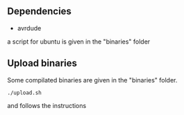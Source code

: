 Dependencies
---------------------

* avrdude

a script for ubuntu is given in the "binaries" folder

Upload binaries
---------------------
Some compilated binaries are given in the "binaries" folder.
    
    ./upload.sh 
  
and follows the instructions
